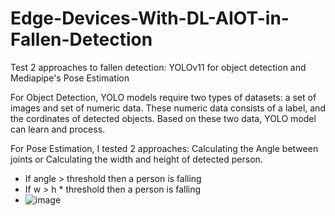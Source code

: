 # Edge-Devices-With-DL-AIOT-in-Fallen-Detection

Test 2 approaches to fallen detection: YOLOv11 for object detection and Mediapipe's Pose Estimation

For Object Detection,
YOLO models require two types of datasets: a set of images and set of numeric data. These numeric data consists of a label, and the cordinates of detected objects. Based on these two data, YOLO model can learn and process.

For Pose Estimation,
I tested 2 approaches: Calculating the Angle between joints or Calculating the width and height of detected person. 
+ If angle > threshold then a person is falling
+ If w > h * threshold then a person is falling
+ ![image](https://github.com/user-attachments/assets/762471b2-d812-4971-9d63-dc07c938bb69)
